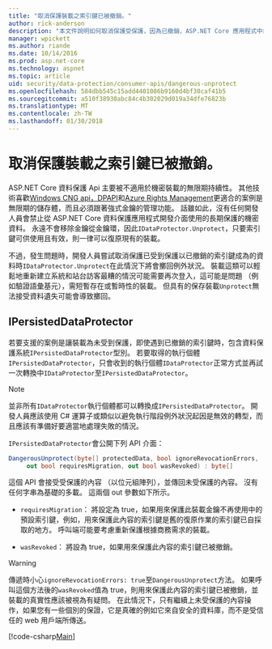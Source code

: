 ```yaml
---
title: "取消保護裝載之索引鍵已被撤銷。"
author: rick-anderson
description: "本文件說明如何取消保護受保護，因為已撤銷，ASP.NET Core 應用程式中的索引鍵的資料。"
manager: wpickett
ms.author: riande
ms.date: 10/14/2016
ms.prod: asp.net-core
ms.technology: aspnet
ms.topic: article
uid: security/data-protection/consumer-apis/dangerous-unprotect
ms.openlocfilehash: 584dbb545c15add4401086b9160d4bf30caf41b5
ms.sourcegitcommit: a510f38930abc84c4b302029d019a34dfe76823b
ms.translationtype: MT
ms.contentlocale: zh-TW
ms.lasthandoff: 01/30/2018
---
```

# <a name="unprotecting-payloads-whose-keys-have-been-revoked"></a>取消保護裝載之索引鍵已被撤銷。

<a name="data-protection-consumer-apis-dangerous-unprotect"></a>

ASP.NET Core 資料保護 Api 主要被不適用於機密裝載的無限期持續性。 其他技術喜歡[Windows CNG api，DPAPI](https://msdn.microsoft.com/library/windows/desktop/hh706794%28v=vs.85%29.aspx)和[Azure Rights Management](https://docs.microsoft.com/rights-management/)更適合的案例是無限期的儲存體，而且必須跟著強式金鑰的管理功能。 話雖如此，沒有任何開發人員會禁止從 ASP.NET Core 資料保護應用程式開發介面使用的長期保護的機密資料。 永遠不會移除金鑰從金鑰環，因此`IDataProtector.Unprotect`，只要索引鍵可供使用且有效，則一律可以復原現有的裝載。

不過，發生問題時，開發人員嘗試取消保護已受到保護以已撤銷的索引鍵成為的資料時`IDataProtector.Unprotect`在此情況下將會擲回例外狀況。 裝載這類可以輕鬆地重新建立系統和站台訪客最糟的情況可能需要再次登入，這可能是問題 （例如驗證語彙基元），需短暫存在或暫時性的裝載。 但具有的保存裝載`Unprotect`無法接受資料遺失可能會導致擲回。

## <a name="ipersisteddataprotector"></a>IPersistedDataProtector

若要支援的案例是讓裝載為未受到保護，即使遇到已撤銷的索引鍵時，包含資料保護系統`IPersistedDataProtector`型別。 若要取得的執行個體`IPersistedDataProtector`，只會收到的執行個體`IDataProtector`正常方式並再試一次轉換中`IDataProtector`至`IPersistedDataProtector`。

> [!NOTE]
> 並非所有`IDataProtector`執行個體都可以轉換成`IPersistedDataProtector`。 開發人員應該使用 C# 運算子或類似以避免執行階段例外狀況起因是無效的轉型，而且應該有準備好要適當地處理失敗的情況。

`IPersistedDataProtector`會公開下列 API 介面：

```csharp
DangerousUnprotect(byte[] protectedData, bool ignoreRevocationErrors,
     out bool requiresMigration, out bool wasRevoked) : byte[]
```

這個 API 會接受受保護的內容 （以位元組陣列），並傳回未受保護的內容。 沒有任何字串為基礎的多載。 這兩個 out 參數如下所示。

* `requiresMigration`： 將設定為 true，如果用來保護此裝載金鑰不再使用中的預設索引鍵，例如，用來保護此內容的索引鍵是舊的復原作業的索引鍵已自採取的地方。 呼叫端可能要考慮重新保護根據商務需求的裝載。

* `wasRevoked`： 將設為 true，如果用來保護此內容的索引鍵已被撤銷。

>[!WARNING]
> 傳遞時小心`ignoreRevocationErrors: true`至`DangerousUnprotect`方法。 如果呼叫這個方法後的`wasRevoked`值為 true，則用來保護此內容的索引鍵已被撤銷，並裝載的真實性應該被視為有疑問。 在此情況下，只有繼續上未受保護的內容操作，如果您有一些個別的保證，它是真確的例如它來自安全的資料庫，而不是受信任的 web 用戶端所傳送。

[!code-csharp[Main](dangerous-unprotect/samples/dangerous-unprotect.cs)]
